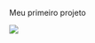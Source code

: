 Meu primeiro projeto

[<img src="https://api.travis-ci.org/kyriosdata/construcao.svg?branch=master">](https://travis-ci.org/BeatrizN/construcao)
